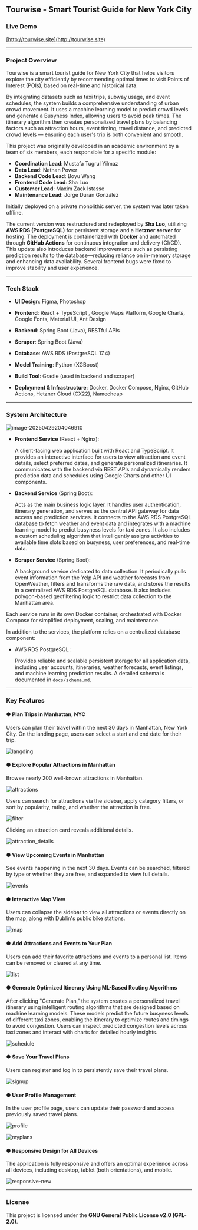 ## Tourwise - Smart Tourist Guide for New York City 

### Live Demo

[http://tourwise.site](http://tourwise.site)

------

###  Project Overview

Tourwise is a smart tourist guide for New York City that helps visitors explore the city efficiently by recommending optimal times to visit Points of Interest (POIs), based on real-time and historical data.

By integrating datasets such as taxi trips, subway usage, and event schedules, the system builds a comprehensive understanding of urban crowd movement. It uses a machine learning model to predict crowd levels and generate a Busyness Index, allowing users to avoid peak times. The itinerary algorithm then creates personalized travel plans by balancing factors such as attraction hours, event timing, travel distance, and predicted crowd levels — ensuring each user's trip is both convenient and smooth.

This project was originally developed in an academic environment by a team of six members, each responsible for a specific module:

- **Coordination Lead**: Mustafa Tugrul Yilmaz
- **Data Lead**: Nathan Power
- **Backend Code Lead**: Boyu Wang
- **Frontend Code Lead**: Sha Luo
- **Customer Lead**: Maxim Zack Istasse
- **Maintenance Lead**: Jorge Durán González

Initially deployed on a private monolithic server, the system was later taken offline.

The current version was restructured and redeployed by **Sha Luo**, utilizing **AWS RDS (PostgreSQL)** for persistent storage and a **Hetzner server** for hosting. The deployment is containerized with **Docker** and automated through **GitHub Actions** for continuous integration and delivery (CI/CD). This update also introduces backend improvements such as persisting prediction results to the database—reducing reliance on in-memory storage and enhancing data availability. Several frontend bugs were fixed to improve stability and user experience.

------

### Tech Stack

- **UI Design**:  Figma, Photoshop
  
- **Frontend**:  React + TypeScript , Google Maps Platform, Google Charts, Google Fonts, Material UI, Ant Design
  
- **Backend**:  Spring Boot (Java), RESTful APIs

- **Scraper**:  Spring Boot (Java)

- **Database**: AWS RDS (PostgreSQL 17.4)

- **Model Training**:  Python (XGBoost)

- **Build Tool**:  Gradle (used in backend and scraper)

- **Deployment & Infrastructure**:  Docker, Docker Compose, Nginx, GitHub Actions,  Hetzner Cloud (CX22), Namecheap


------

###  System Architecture

![image-20250429204046910](docs/images/system_arch.png)

- **Frontend Service** (React + Nginx): 

  A client-facing web application built with React and TypeScript. It provides an interactive interface for users to view attraction and event details, select preferred dates, and generate personalized itineraries. It communicates with the backend via REST APIs and dynamically renders prediction data and schedules using Google Charts and other UI components.

- **Backend Service** (Spring Boot): 

  Acts as the main business logic layer. It handles user authentication, itinerary generation, and serves as the central API gateway for data access and prediction services. It connects to the AWS RDS PostgreSQL database to fetch weather and event data and integrates with a machine learning model to predict busyness levels for taxi zones. It also includes a custom scheduling algorithm that intelligently assigns activities to available time slots based on busyness, user preferences, and real-time data.

- **Scraper Service** (Spring Boot): 

  A background service dedicated to data collection. It periodically pulls event information from the Yelp API and weather forecasts from OpenWeather, filters and transforms the raw data, and stores the results in a centralized AWS RDS PostgreSQL database. It also includes polygon-based geofiltering logic to restrict data collection to the Manhattan area.

Each service runs in its own Docker container, orchestrated with Docker Compose for simplified deployment, scaling, and maintenance.

In addition to the services, the platform relies on a centralized database component:

- AWS RDS PostgreSQL :

  Provides reliable and scalable persistent storage for all application data, including user accounts, itineraries, weather forecasts, event listings, and machine learning prediction results. A detailed schema is documented in `docs/schema.md`.

------

### Key Features

#### ● Plan Trips in Manhattan, NYC

Users can plan their travel within the next 30 days in Manhattan, New York City. On the landing page, users can select a start and end date for their trip.

![langding](docs/images/border/landing.png)

#### ● Explore Popular Attractions in Manhattan

Browse nearly 200 well-known attractions in Manhattan. 

![attractions](docs/images/attractions-1746019956936-4.png)

Users can search for attractions via the sidebar, apply category filters, or sort by popularity, rating, and whether the attraction is free.

![filter](docs/images/filter-1746019989830-6.png)

Clicking an attraction card reveals additional details.

![attraction_details](docs/images/attraction_details-1746020021641-8.png)

#### ●  View Upcoming Events in Manhattan

See events happening in the next 30 days. Events can be searched, filtered by type or whether they are free, and expanded to view full details.

![events](docs/images/events-1746020071776-10.png)

#### ● Interactive Map View

Users can collapse the sidebar to view all attractions or events directly on the map, along with Dublin's public bike stations.

![map](docs/images/map-1746020102243-12.png)

#### ● Add Attractions and Events to Your Plan

Users can add their favorite attractions and events to a personal list. Items can be removed or cleared at any time.

![list](docs/images/list-1746020202725-17.png)

#### ● Generate Optimized Itinerary Using ML-Based Routing Algorithms

After clicking "Generate Plan," the system creates a personalized travel itinerary using intelligent routing algorithms that are designed based on machine learning models. These models predict the future busyness levels of different taxi zones, enabling the itinerary to optimize routes and timings to avoid congestion. Users can inspect predicted congestion levels across taxi zones and interact with charts for detailed hourly insights.

![schedule](docs/images/schedule-1746020212020-19.png)

#### ● Save Your Travel Plans

Users can register and log in to persistently save their travel plans.

![signup](docs/images/signup.png)

#### ●  User Profile Management

In the user profile page, users can update their password and access previously saved travel plans.

![profile](docs/images/profile-1746020322447-21.png)

![myplans](docs/images/myplans-1746020328211-23.png)

#### ● Responsive Design for All Devices

The application is fully responsive and offers an optimal experience across all devices, including desktop, tablet (both orientations), and mobile.

![responsive-new](docs/images/responsive-new2.png)

------

### License

This project is licensed under the **GNU General Public License v2.0 (GPL-2.0)**.
